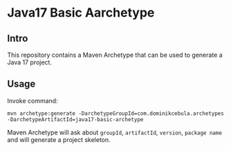# Java17 Basic Aarchetype

## Intro

This repository contains a Maven Archetype that can be used to generate a Java 17 project.

## Usage

Invoke command:
```
mvn archetype:generate -DarchetypeGroupId=com.dominikcebula.archetypes -DarchetypeArtifactId=java17-basic-archetype
```

Maven Archetype will ask about `groupId`, `artifactId`, `version`, `package name` and will generate a project skeleton.
